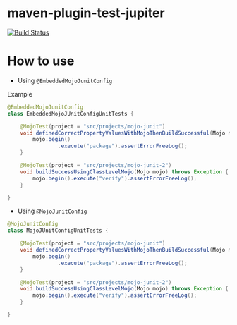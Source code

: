 # maven-plugin-test-jupiter

[![Build Status](https://travis-ci.org/devbhuwan/maven-plugin-test-jupiter.svg?branch=master)](https://travis-ci.org/devbhuwan/maven-plugin-test-jupiter)


# How to use

- Using `@EmbeddedMojoJunitConfig`

Example
```java
@EmbeddedMojoJunitConfig
class EmbeddedMojoJUnitConfigUnitTests {

    @MojoTest(project = "src/projects/mojo-junit")
    void definedCorrectPropertyValuesWithMojoThenBuildSuccessful(Mojo mojo) throws Exception {
        mojo.begin()
                .execute("package").assertErrorFreeLog();
    }

    @MojoTest(project = "src/projects/mojo-junit-2")
    void buildSuccessUsingClassLevelMojo(Mojo mojo) throws Exception {
        mojo.begin().execute("verify").assertErrorFreeLog();
    }

}
```

- Using `@MojoJunitConfig` 
```java
@MojoJunitConfig
class MojoJUnitConfigUnitTests {

    @MojoTest(project = "src/projects/mojo-junit")
    void definedCorrectPropertyValuesWithMojoThenBuildSuccessful(Mojo mojo) throws Exception {
        mojo.begin()
                .execute("package").assertErrorFreeLog();
    }

    @MojoTest(project = "src/projects/mojo-junit-2")
    void buildSuccessUsingClassLevelMojo(Mojo mojo) throws Exception {
        mojo.begin().execute("verify").assertErrorFreeLog();
    }

}
```
